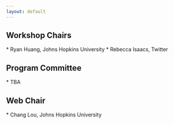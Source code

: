 ```yaml
---
layout: default
---
```

<!-- <img class="img-logo" src="assets/image/cloud_aircraft3.png" alt="Cloud Image" style="padding-left: 0px; padding-right: 0px;"> -->

<h2 class="text-primary">Workshop Chairs</h2>
* Ryan Huang, Johns Hopkins University
* Rebecca Isaacs, Twitter

<h2 class="text-primary">Program Committee</h2>
* TBA

<h2 class="text-primary">Web Chair</h2>
* Chang Lou, Johns Hopkins University
